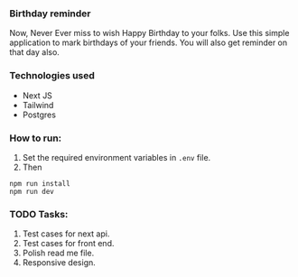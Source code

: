 ### Birthday reminder
Now, Never Ever miss to wish Happy Birthday to your folks. Use this simple application to mark birthdays of your friends. You will also get reminder on that day also.

### Technologies used
- Next JS
- Tailwind
- Postgres


### How to run:
1. Set the required environment variables in `.env` file.
2. Then 
```
npm run install
npm run dev
```


### TODO Tasks:
1. Test cases for next api.
2. Test cases for front end.
3. Polish read me file.
4. Responsive design.